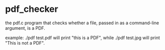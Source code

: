 # pdf_checker

the pdf.c program that checks whether a file, passed in as a command-line argument, is a PDF.

example: ./pdf test.pdf will print "this is a PDF", while ./pdf test.jpg will print "This is not a PDF".
